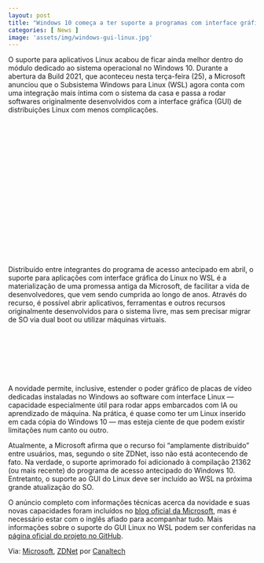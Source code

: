 ```yaml
---
layout: post
title: "Windows 10 começa a ter suporte a programas com interface gráfica Linux"
categories: [ News ]
image: 'assets/img/windows-gui-linux.jpg'
---
```


O suporte para aplicativos Linux acabou de ficar ainda melhor dentro do módulo dedicado ao sistema operacional no Windows 10. Durante a abertura da Build 2021, que aconteceu nesta terça-feira (25), a Microsoft anunciou que o Subsistema Windows para Linux (WSL) agora conta com uma integração mais íntima com o sistema da casa e passa a rodar softwares originalmente desenvolvidos com a interface gráfica (GUI) de distribuições Linux com menos complicações.

<!-- QUADRADO -->
<script async src="//pagead2.googlesyndication.com/pagead/js/adsbygoogle.js"></script>
<ins class="adsbygoogle"
style="display:inline-block;width:336px;height:280px"
data-ad-client="ca-pub-2838251107855362"
data-ad-slot="5351066970"></ins>
<script>
(adsbygoogle = window.adsbygoogle || []).push({});
</script>

Distribuído entre integrantes do programa de acesso antecipado em abril, o suporte para aplicações com interface gráfica do Linux no WSL é a materialização de uma promessa antiga da Microsoft, de facilitar a vida de desenvolvedores, que vem sendo cumprida ao longo de anos. Através do recurso, é possível abrir aplicativos, ferramentas e outros recursos originalmente desenvolvidos para o sistema livre, mas sem precisar migrar de SO via dual boot ou utilizar máquinas virtuais.

<!-- MINI ANÚNCIO -->
<script async src="//pagead2.googlesyndication.com/pagead/js/adsbygoogle.js"></script>
<!-- Games Root -->
<ins class="adsbygoogle"
style="display:inline-block;width:730px;height:95px"
data-ad-client="ca-pub-2838251107855362"
data-ad-slot="5351066970"></ins>
<script>
(adsbygoogle = window.adsbygoogle || []).push({});
</script>

A novidade permite, inclusive, estender o poder gráfico de placas de vídeo dedicadas instaladas no Windows ao software com interface Linux — capacidade especialmente útil para rodar apps embarcados com IA ou aprendizado de máquina. Na prática, é quase como ter um Linux inserido em cada cópia do Windows 10 — mas esteja ciente de que podem existir limitações num canto ou outro.

<!-- RETANGULO LARGO 2 -->
<script async src="//pagead2.googlesyndication.com/pagead/js/adsbygoogle.js"></script>
<ins class="adsbygoogle"
style="display:block; text-align:center;"
data-ad-layout="in-article"
data-ad-format="fluid"
data-ad-client="ca-pub-2838251107855362"
data-ad-slot="8549252987"></ins>
<script>
(adsbygoogle = window.adsbygoogle || []).push({});
</script>

Atualmente, a Microsoft afirma que o recurso foi “amplamente distribuído” entre usuários, mas, segundo o site ZDNet, isso não está acontecendo de fato. Na verdade, o suporte aprimorado foi adicionado à compilação 21362 (ou mais recente) do programa de acesso antecipado do Windows 10. Entretanto, o suporte ao GUI do Linux deve ser incluído ao WSL na próxima grande atualização do SO.

O anúncio completo com informações técnicas acerca da novidade e suas novas capacidades foram incluídos no [blog oficial da Microsoft](https://blogs.windows.com/windowsdeveloper/2021/05/25/the-windows-developers-guide-to-microsoft-build-2021/), mas é necessário estar com o inglês afiado para acompanhar tudo. Mais informações sobre o suporte do GUI Linux no WSL podem ser conferidas na [página oficial do projeto no GitHub](https://github.com/microsoft/wslg).

<!-- RETANGULO LARGO -->
<script async src="https://pagead2.googlesyndication.com/pagead/js/adsbygoogle.js"></script>
<!-- Informat -->
<ins class="adsbygoogle"
style="display:block"
data-ad-client="ca-pub-2838251107855362"
data-ad-slot="2327980059"
data-ad-format="auto"
data-full-width-responsive="true"></ins>
<script>
(adsbygoogle = window.adsbygoogle || []).push({});
</script>

Via: [Microsoft](https://blogs.windows.com/windowsdeveloper/2021/05/25/the-windows-developers-guide-to-microsoft-build-2021/), [ZDNet](https://www.zdnet.com/article/microsoft-makes-support-for-linux-gui-apps-on-windows-10-generally-available/) por [Canaltech](https://canaltech.com.br/windows/windows-10-comeca-a-ter-suporte-a-programas-com-interface-grafica-linux-185726/)



